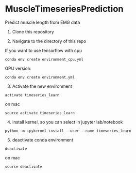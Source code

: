 # MuscleTimeseriesPrediction
Predict muscle length from EMG data



1. Clone this repository

2. Navigate to the directory of this repo

If you want to use tensorflow with cpu

```
conda env create environment_cpu.yml
```

GPU version:

```
conda env create environment.yml
```
3. Activate the new environment 

```
activate timeseries_learn
```

on mac
```
source activate timeseries_learn
```

4. Install kernel, so you can select in jupyter lab/notebook

```
python -m ipykernel install --user --name timeseries_learn
```
5. deactivate conda environment
```
deactivate
```
on mac
```
source deactivate
```
